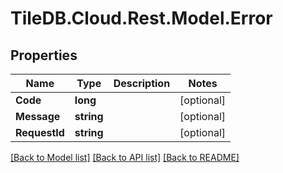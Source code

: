 
# TileDB.Cloud.Rest.Model.Error

## Properties

Name | Type | Description | Notes
------------ | ------------- | ------------- | -------------
**Code** | **long** |  | [optional] 
**Message** | **string** |  | [optional] 
**RequestId** | **string** |  | [optional] 

[[Back to Model list]](../README.md#documentation-for-models)
[[Back to API list]](../README.md#documentation-for-api-endpoints)
[[Back to README]](../README.md)

